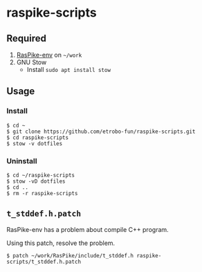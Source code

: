 # raspike-scripts

## Required

1. [RasPike-env](https://github.com/ETrobocon/RasPike/) on `~/work`
1. GNU Stow
    - Install `sudo apt install stow`

## Usage

### Install

```console
$ cd ~
$ git clone https://github.com/etrobo-fun/raspike-scripts.git
$ cd raspike-scripts
$ stow -v dotfiles
```

### Uninstall

```console
$ cd ~/raspike-scripts
$ stow -vD dotfiles
$ cd ..
$ rm -r raspike-scripts
```

## `t_stddef.h.patch`

RasPike-env has a problem about compile C++ program.

Using this patch, resolve the problem.

```console
$ patch ~/work/RasPike/include/t_stddef.h raspike-scripts/t_stddef.h.patch
```
